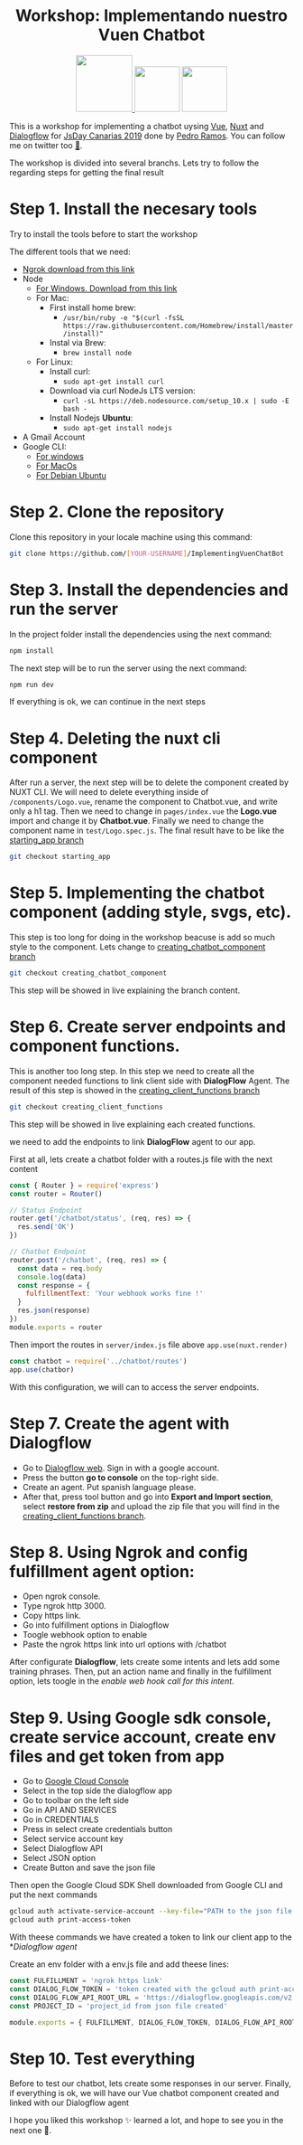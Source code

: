 
<h1 align="center">Workshop: Implementando nuestro Vuen Chatbot</h1>
<p align="center">
  <a href="https://nuxtjs.org/">
  <img src="https://avatars2.githubusercontent.com/u/23360933?s=200&v=4" height="100">
  </a>
  <img src="https://upload.wikimedia.org/wikipedia/commons/thumb/9/9e/Plus_symbol.svg/500px-Plus_symbol.svg.png" height="80">
  <img src="https://upload.wikimedia.org/wikipedia/en/c/c7/Dialogflow_logo.svg" height="80">
</p>

This is a workshop for implementing a chatbot uysing [Vue](https://vuejs.org/), [Nuxt](https://nuxtjs.org/) and [Dialogflow](https://dialogflow.com/) for [JsDay Canarias 2019](https://jsdaycanarias.com/) done by [Pedro Ramos](https://github.com/pedroramosrguez). You can follow me on twitter too [💙](https://twitter.com/pramos90).

The workshop is divided into several branchs. Lets try to follow the regarding steps for getting the final result

# Step 1. Install the necesary tools

Try to install the tools before to start the workshop

The different tools that we need:

* [Ngrok download from this link](https://ngrok.com/download)
* Node
    * [For Windows. Download from this link](https://nodejs.org/es/download/)
    * For Mac: 
        * First install home brew:
            * `/usr/bin/ruby -e "$(curl -fsSL https://raw.githubusercontent.com/Homebrew/install/master/install)"`
        * Instal via Brew:
            * `brew install node`
    * For Linux:
        * Install curl:
            * `sudo apt-get install curl`
        * Download via curl NodeJs LTS version:
            * `curl -sL https://deb.nodesource.com/setup_10.x | sudo -E bash -`
        * Install Nodejs **Ubuntu**:
            * `sudo apt-get install nodejs`
* A Gmail Account
* Google CLI:
    * [For windows](https://cloud.google.com/sdk/docs/quickstart-windows?hl=es)
    * [For MacOs](https://cloud.google.com/sdk/docs/quickstart-macos?hl=es)
    * [For Debian Ubuntu](https://cloud.google.com/sdk/docs/quickstart-debian-ubuntu?hl=es)

# Step 2. Clone the repository

Clone this repository in your locale machine using this command:
```sh
git clone https://github.com/[YOUR-USERNAME]/ImplementingVuenChatBot
```

# Step 3. Install the dependencies and run the server

In the project folder install the dependencies using the next command:

```sh
npm install
```

The next step will be to run the server using the next command:

```sh
npm run dev
```
 If everything is ok, we can continue in the next steps

# Step 4. Deleting the nuxt cli component

After run a server, the next step will be to delete the component created by NUXT CLI. We will need to delete everything inside of `/components/Logo.vue`, rename the component to Chatbot.vue, and write only a h1 tag.
Then we need to change in `pages/index.vue` the **Logo.vue** import and change it by **Chatbot.vue**. Finally we need to change the component name in `test/Logo.spec.js`.
The final result have to be like the [starting_app branch](https://github.com/PedroRamosRguez/ImplementingVuenChatBot/tree/starting_app)

```sh
git checkout starting_app
```

# Step 5. Implementing the chatbot component (adding style, svgs, etc).

This step is too long for doing in the workshop beacuse is add so much style to the component. Lets change to [creating_chatbot_component branch](https://github.com/PedroRamosRguez/ImplementingVuenChatBot/tree/creating_chatbot_component)

```sh
git checkout creating_chatbot_component
```

This step will be showed in live explaining the branch content. 

# Step 6. Create server endpoints and component functions.

This is another too long step. In this step we need to create all the component needed functions to link client side with **DialogFlow** Agent.
The result of this step is showed in the [creating_client_functions branch](https://github.com/PedroRamosRguez/ImplementingVuenChatBot/tree/creating_client_functions)

```sh
git checkout creating_client_functions
```

This step will be showed in live explaining each created functions.

we need to add the endpoints to link **DialogFlow** agent to our app.

First at all, lets create a chatbot folder with a routes.js file with the next content 

```javascript
const { Router } = require('express')
const router = Router()

// Status Endpoint
router.get('/chatbot/status', (req, res) => {
  res.send('OK')
})

// Chatbot Endpoint
router.post('/chatbot', (req, res) => {
  const data = req.body
  console.log(data)
  const response = {
    fulfillmentText: 'Your webhook works fine !'
  }
  res.json(response)
})
module.exports = router
```

Then import the routes in `server/index.js` file above  `app.use(nuxt.render)`

```javascript
const chatbot = require('../chatbot/routes')
app.use(chatbor)
```

With this configuration, we will can to access the server endpoints.

# Step 7. Create the agent with Dialogflow

* Go to [Dialogflow web](https://dialogflow.com). Sign in with a google account.
* Press the button **go to console** on the top-right side.
* Create an agent. Put spanish language please.
* After that, press tool button and go into **Export and Import section**, select **restore from zip** and upload the zip file that you will find in the [creating_client_functions branch](https://github.com/PedroRamosRguez/ImplementingVuenChatBot/tree/creating_client_functions).

# Step 8. Using Ngrok and config fulfillment agent option:

* Open ngrok console.
* Type ngrok http 3000.
* Copy https link.
* Go into fulfillment options in Dialogflow 
* Toogle webhook option to enable
* Paste the ngrok https link into url options with /chatbot

After configurate **Dialogflow**, lets create some intents and lets add some training phrases. Then, put an action name and finally in the fulfillment option, lets toogle in the *enable web hook call for this intent*.

# Step 9. Using Google sdk console, create service account, create env files and get token from app

* Go to [Google Cloud Console](https://console.cloud.google.com/?hl=es)
* Select in the top side the dialogflow app
* Go to toolbar on the left side
* Go in API AND SERVICES
* Go in CREDENTIALS
* Press in select create credentials button
* Select service account key
* Select Dialogflow API
* Select JSON option
* Create Button and save the json file

Then open the Google Cloud SDK Shell downloaded from Google CLI and put the next commands

```sh
gcloud auth activate-service-account --key-file="PATH to the json file created before"
gcloud auth print-access-token
```

With theese commands we have created a token to link our client app to the **Dialogflow agent*

Create an env folder with a env.js file and add theese lines:

```javascript
const FULFILLMENT = 'ngrok https link'
const DIALOG_FLOW_TOKEN = 'token created with the gcloud auth print-access-token command '
const DIALOG_FLOW_API_ROOT_URL = 'https://dialogflow.googleapis.com/v2'
const PROJECT_ID = 'project_id from json file created'

module.exports = { FULFILLMENT, DIALOG_FLOW_TOKEN, DIALOG_FLOW_API_ROOT_URL, PROJECT_ID }
```

# Step 10. Test everything

Before to test our chatbot, lets create some responses in our server.
Finally, if everything is ok, we will have our Vue chatbot component created and linked with our Dialogflow agent

I hope you liked this workshop ✨ learned a lot, and hope to see you in the next one 👋.
